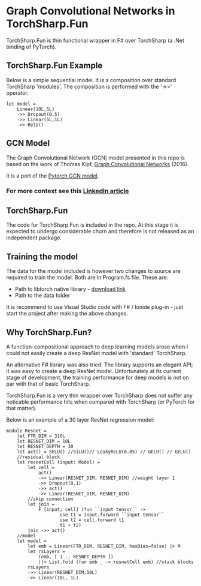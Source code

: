 # Graph Convolutional Networks in TorchSharp.Fun

TorchSharp.Fun is thin functional wrapper in F# over TorchSharp (a .Net binding of PyTorch).

## TorchSharp.Fun Example

Below is a simple sequential model. It is a composition over standard TorchSharp 'modules'. The composition is performed with the '->>' operator.

```F#
let model = 
    Linear(10L,5L) 
    ->> Dropout(0.5)
    ->> Linear(5L,1L) 
    ->> RelU()
```

## GCN Model

The Graph Convolutional Network (GCN) model presented in this repo is based on the work of Thomas Kipf, [Graph Convolutional Networks](http://tkipf.github.io/graph-convolutional-networks/) (2016).

It is a port of the [Pytorch GCN model](http://github.com/tkipf/pygcn).

### For more context see this [LinkedIn article](https://www.linkedin.com/pulse/graph-convolutional-network-model-strongly-typed-faisal-waris-phd/?trackingId=i4c8eRsEUdaaaXP5KkFLdw%3D%3D)

## TorchSharp.Fun

The code for TorchSharp.Fun is included in the repo. At this stage it is expected to undergo considerable churn and therefore is not released as an independent package.

## Training the model

The data for the model included is however two changes to source are required to train the model. Both are in Program.fs file. These are:

- Path to libtorch native library - [download link](https://pytorch.org/)
- Path to the data folder

It is recommend to use Visual Studio code with F# / Ionide plug-in - just start the project after making the above changes.

## Why TorchSharp.Fun?

A function-compositional approach to deep learning models arose when I could not easily create a deep ResNet model with 'standard' TorchSharp.

An alternative F# library was also tried. The library supports an elegant API; it was easy to create a deep ResNet model. Unfortunately at its current stage of development, the training performance for deep models is not on par with that of basic TorchSharp.

TorchSharp.Fun is a very thin wrapper over TorchSharp does not suffer any noticable performance hits when compared with TorchSharp (or PyTorch for that matter).

Below is an example of a 30 layer ResNet regression model:

```F#
module Resnet =
    let FTR_DIM = 310L
    let RESNET_DIM = 10L
    let RESNET_DEPTH = 30
    let act() = SELU() //SiLU()// LeakyReLU(0.05) // GELU() // GELU()
    //residual block
    let resnetCell (input: Model) =
        let cell =  
            act()
            ->> Linear(RESNET_DIM, RESNET_DIM) //weight layer 1  
            ->> Dropout(0.1)
            ->> act()
            ->> Linear(RESNET_DIM, RESNET_DIM)                
        //skip connection
        let join =
            F [input; cell] (fun ``input tensor`` -> 
                    use t1 = input.forward ``input tensor``
                    use t2 = cell.forward t1
                    t1 + t2)
        join ->> act()
    //model
    let model =
        let emb = Linear(FTR_DIM, RESNET_DIM, hasBias=false) |> M
        let rsLayers =
            (emb, [ 1 .. RESNET_DEPTH ])
            ||> List.fold (fun emb _ -> resnetCell emb) //stack blocks
        rsLayers
        ->> Linear(RESNET_DIM,10L) 
        ->> Linear(10L, 1L)        
```
